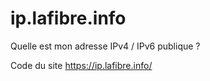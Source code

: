 # ip.lafibre.info
Quelle est mon adresse IPv4 / IPv6 publique ?

Code du site https://ip.lafibre.info/
